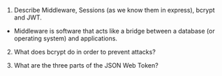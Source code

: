 <!-- Answers to the Short Answer Essay Questions go here -->

1.  Describe Middleware, Sessions (as we know them in express), bcrypt and JWT.
- Middleware is software that acts like a bridge between a database (or operating system) 
  and applications. 

2.  What does bcrypt do in order to prevent attacks?

3.  What are the three parts of the JSON Web Token?
